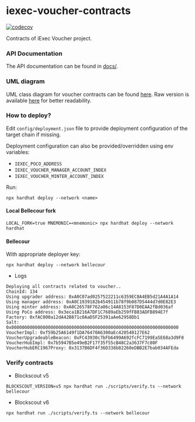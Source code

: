 # iexec-voucher-contracts

[![codecov](https://codecov.io/github/iExecBlockchainComputing/iexec-voucher-contracts/graph/badge.svg)](https://codecov.io/github/iExecBlockchainComputing/iexec-voucher-contracts)

Contracts of iExec Voucher project.

### API Documentation

The API documentation can be found in [docs/](./docs/index.md).

### UML diagram

UML class diagram for voucher contracts can be found [here](./docs/class-diagram.svg).
Raw version is available [here](./docs/class-diagram.svg?raw=true) for better readability.

### How to deploy?

Edit `config/deployment.json` file to provide deployment configuration of the target
chain if missing.

Deployment configuration can also be provided/overridden using env variables:

* `IEXEC_POCO_ADDRESS`
* `IEXEC_VOUCHER_MANAGER_ACCOUNT_INDEX`
* `IEXEC_VOUCHER_MINTER_ACCOUNT_INDEX`

Run:
```
npx hardhat deploy --network <name>
```

#### Local Bellecour fork

```
LOCAL_FORK=true MNEMONIC=<mnemonic> npx hardhat deploy --network hardhat
```

#### Bellecour

With appropriate deployer key:
```
npx hardhat deploy --network bellecour
```
- Logs
```
Deploying all contracts related to voucher..
ChainId: 134
Using upgrader address: 0xA0C07ad0257522211c6359EC8A4EB5d21A4A1A14
Using manager address: 0xA0C1939182b454911b78f9b087D5444d7d0E82E3
Using minter address: 0xA0C26578F762a06c14A8153F87D0EAA2fBd036af
Using PoCo address: 0x3eca1B216A7DF1C7689aEb259fFB83ADFB894E7f
Factory: 0xfAC000a12dA42B871c0AaD5F25391aAe62958Db1
Salt: 0x0000000000000000000000000000000000000000000000000000000000000000
VoucherImpl: 0xf59b25A6149f1DA76470A6300aEc420540127E62 
VoucherUpgradeableBeacon: 0xFC43930c7bFb6499A692fcFC7199Ea5E68a3d9F8 
VoucherHubImpl: 0x7b5947B5e49eB2F17f35f55cB48C2a3637F7c80F 
VoucherHubERC1967Proxy: 0x3137B6DF4f36D338b82260eDBB2E7bab034AFEda
```

### Verify contracts

- Blockscout v5

```
BLOCKSCOUT_VERSION=v5 npx hardhat run ./scripts/verify.ts --network bellecour
```

- Blockscout v6

```
npx hardhat run ./scripts/verify.ts --network bellecour
```
